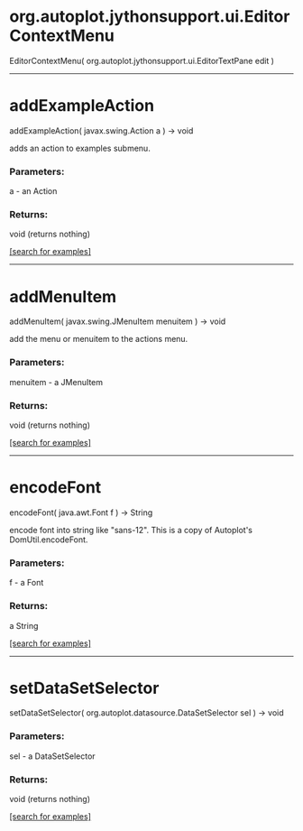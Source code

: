 # org.autoplot.jythonsupport.ui.EditorContextMenu
EditorContextMenu( org.autoplot.jythonsupport.ui.EditorTextPane edit )


***
<a name="addExampleAction"></a>
# addExampleAction
addExampleAction( javax.swing.Action a ) &rarr; void

adds an action to examples submenu.

### Parameters:
a - an Action

### Returns:
void (returns nothing)


<a href="https://github.com/autoplot/dev/search?q=addExampleAction&unscoped_q=addExampleAction">[search for examples]</a>

***
<a name="addMenuItem"></a>
# addMenuItem
addMenuItem( javax.swing.JMenuItem menuitem ) &rarr; void

add the menu or menuitem to the actions menu.

### Parameters:
menuitem - a JMenuItem

### Returns:
void (returns nothing)


<a href="https://github.com/autoplot/dev/search?q=addMenuItem&unscoped_q=addMenuItem">[search for examples]</a>

***
<a name="encodeFont"></a>
# encodeFont
encodeFont( java.awt.Font f ) &rarr; String

encode font into string like "sans-12".  This is a copy of Autoplot's
 DomUtil.encodeFont.

### Parameters:
f - a Font

### Returns:
a String


<a href="https://github.com/autoplot/dev/search?q=encodeFont&unscoped_q=encodeFont">[search for examples]</a>

***
<a name="setDataSetSelector"></a>
# setDataSetSelector
setDataSetSelector( org.autoplot.datasource.DataSetSelector sel ) &rarr; void



### Parameters:
sel - a DataSetSelector

### Returns:
void (returns nothing)


<a href="https://github.com/autoplot/dev/search?q=setDataSetSelector&unscoped_q=setDataSetSelector">[search for examples]</a>

